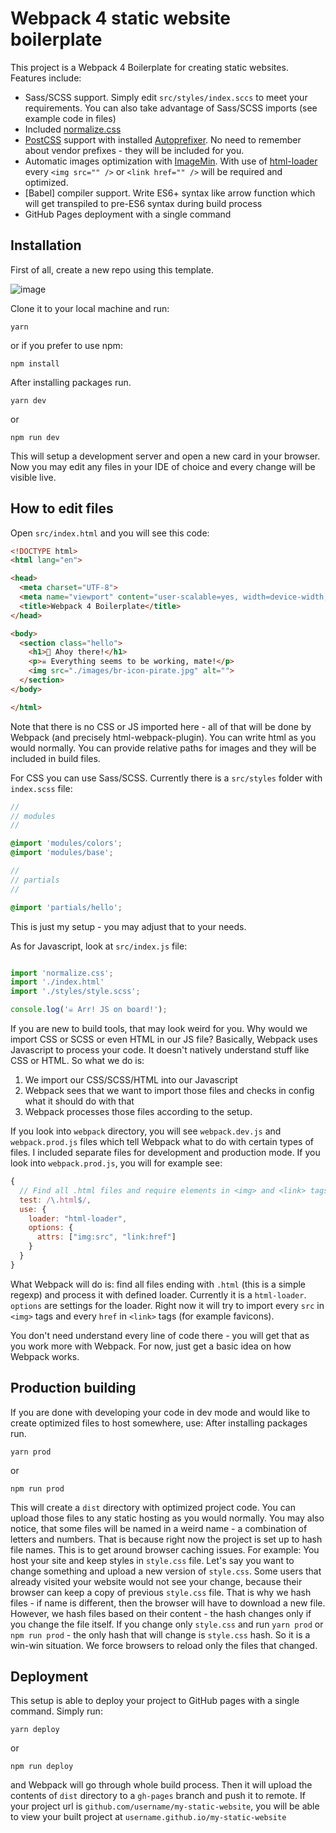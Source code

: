 # Webpack 4 static website boilerplate
This project is a Webpack 4 Boilerplate for creating static websites. Features include:
- Sass/SCSS support. Simply edit `src/styles/index.sccs` to meet your requirements. You can also take advantage of Sass/SCSS imports (see example code in files)
- Included [normalize.css](https://necolas.github.io/normalize.css/)
- [PostCSS](https://github.com/postcss/postcss) support with installed [Autoprefixer](https://github.com/postcss/autoprefixer). No need to remember about vendor prefixes - they will be included for you. 
- Automatic images optimization with [ImageMin](https://github.com/imagemin/imagemin). With use of [html-loader](https://github.com/webpack-contrib/html-loader) every `<img src="" />` or `<link href="" />` will be required and optimized.
- [Babel] compiler support. Write ES6+ syntax like arrow function which will get transpiled to pre-ES6 syntax during build process
- GitHub Pages deployment with a single command

## Installation

First of all, create a new repo using this template.

![image](https://user-images.githubusercontent.com/20635180/67092219-f6479280-f1ae-11e9-9614-378fbed00258.png)

Clone it to your local machine and run:
```
yarn
```
or if you prefer to use npm:
```
npm install
```

After installing packages run.
```
yarn dev
```
or
```
npm run dev
```

This will setup a development server and open a new card in your browser. Now you may edit any files in your IDE of choice and every change will be visible live. 

## How to edit files

Open `src/index.html` and you will see this code:

```html
<!DOCTYPE html>
<html lang="en">

<head>
  <meta charset="UTF-8">
  <meta name="viewport" content="user-scalable=yes, width=device-width, initial-scale=1.0">
  <title>Webpack 4 Boilerplate</title>
</head>

<body>
  <section class="hello">
    <h1>🏴‍ Ahoy there!</h1>
    <p>☠️ Everything seems to be working, mate!</p>
    <img src="./images/br-icon-pirate.jpg" alt="">
  </section>
</body>

</html>
```

Note that there is no CSS or JS imported here - all of that will be done by Webpack (and precisely html-webpack-plugin).
You can write html as you would normally. You can provide relative paths for images and they will be included in build files.

For CSS you can use Sass/SCSS. Currently there is a `src/styles` folder with `index.scss` file:
```scss
//
// modules
//

@import 'modules/colors';
@import 'modules/base';

//
// partials
//

@import 'partials/hello';
```

This is just my setup - you may adjust that to your needs.

As for Javascript, look at `src/index.js` file:
```js

import 'normalize.css';
import './index.html'
import './styles/style.scss';

console.log('☠️ Arr! JS on board!');
```

If you are new to build tools, that may look weird for you. Why would we import CSS or SCSS or even HTML in our JS file? Basically, Webpack uses Javascript to process your code. It doesn't natively understand stuff like CSS or HTML. So what we do is:
1. We import our CSS/SCSS/HTML into our Javascript
2. Webpack sees that we want to import those files and checks in config what it should do with that
3. Webpack processes those files according to the setup.

If you look into `webpack` directory, you will see `webpack.dev.js` and `webpack.prod.js` files which tell Webpack what to do with certain types of files. I included separate files for development and production mode. If you look into `webpack.prod.js`, you will for example see:
```js
{
  // Find all .html files and require elements in <img> and <link> tags. Then, other webpack plugins/loaders will be able to do something with them, for example optimize images
  test: /\.html$/,
  use: {
    loader: "html-loader",
    options: {
      attrs: ["img:src", "link:href"]
    }
  }
}
```
What Webpack will do is: find all files ending with `.html` (this is a simple regexp) and process it with defined loader. Currently it is a `html-loader`. `options` are settings for the loader. Right now it will try to import every `src` in `<img>` tags and every `href` in `<link>` tags (for example favicons).

You don't need understand every line of code there - you will get that as you work more with Webpack. For now, just get a basic idea on how Webpack works.

## Production building
If you are done with developing your code in dev mode and would like to create optimized files to host somewhere, use:
After installing packages run.
```
yarn prod
```
or
```
npm run prod
```
This will create a `dist` directory with optimized project code. You can upload those files to any static hosting as you would normally. You may also notice, that some files will be named in a weird name - a combination of letters and numbers. That is because right now the project is set up to hash file names. This is to get around browser caching issues. For example: You host your site and keep styles in `style.css` file. Let's say you want to change something and upload a new version of `style.css`. Some users that already visited your website would not see your change, because their browser can keep a copy of previous `style.css` file. That is why we hash files - if name is different, then the browser will have to download a new file. However, we hash files based on their content - the hash changes only if you change the file itself. If you change only `style.css` and run `yarn prod` or `npm run prod` - the only hash that will change is `style.css` hash. So it is a win-win situation. We force browsers to reload only the files that changed.

## Deployment
This setup is able to deploy your project to GitHub pages with a single command. Simply run:
```
yarn deploy
```
or
```
npm run deploy
```
and Webpack will go through whole build process. Then it will upload the contents of `dist` directory to a `gh-pages` branch and push it to remote. If your project url is `github.com/username/my-static-website`, you will be able to view your built project at `username.github.io/my-static-website`
      
